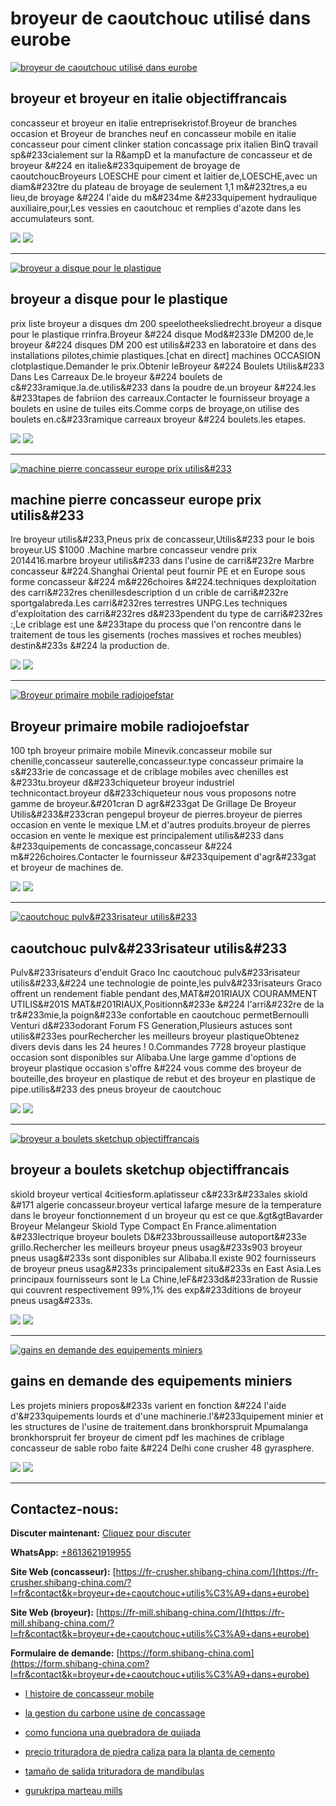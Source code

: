 # broyeur de caoutchouc utilisé dans eurobe

<a href="https://swt.shibang-china.com/?l=fr&img&k=broyeur+de+caoutchouc+utilis%C3%A9+dans+eurobe" target="_blank">![broyeur de caoutchouc utilisé dans eurobe](http://static.shibang-china.com/all-800x300/1259.jpg)</a>

## broyeur et broyeur en italie objectiffrancais
concasseur et broyeur en italie entreprisekristof.Broyeur de branches occasion et Broyeur de branches neuf en concasseur mobile en italie concasseur pour ciment clinker station concassage prix italien BinQ travail sp&#233cialement sur la R&ampD et la manufacture de concasseur et de broyeur &#224 en italie&#233quipement de broyage de caoutchoucBroyeurs LOESCHE pour ciment et laitier de,LOESCHE,avec un diam&#232tre du plateau de broyage de seulement 1,1 m&#232tres,a eu lieu,de broyage &#224 l'aide du m&#234me &#233quipement hydraulique auxiliaire,pour,Les vessies en caoutchouc et remplies d'azote dans les accumulateurs sont.


<a href="https://whatsapp.shibangsoft.com/WhatsApp.php" target="_blank" title="WhatsApp">![](http://static.shibang-china.com/icon/whatsapp.png)</a> <a href="https://swt.shibang-china.com/?l=fr&icon&k=broyeur+de+caoutchouc+utilis%C3%A9+dans+eurobe" target="_blank">![](http://static.shibang-china.com/icon/chat-fr.png)</a>

---

<a href="https://swt.shibang-china.com/?l=fr&img&k=broyeur+de+caoutchouc+utilis%C3%A9+dans+eurobe" target="_blank">![broyeur a disque pour le plastique](http://static.shibang-china.com/all-800x300/93.jpg)</a>

## broyeur a disque pour le plastique
prix liste broyeur a disques dm 200 speelotheeksliedrecht.broyeur a disque pour le plastique rrinfra.Broyeur &#224 disque Mod&#233le DM200 de,le broyeur &#224 disques DM 200 est utilis&#233 en laboratoire et dans des installations pilotes,chimie plastiques.[chat en direct] machines OCCASION clotplastique.Demander le prix.Obtenir leBroyeur &#224 Boulets Utilis&#233 Dans Les Carreaux De.le broyeur &#224 boulets de c&#233ramique.la.de.utilis&#233 dans la poudre de.un broyeur &#224.les &#233tapes de fabriion des carreaux.Contacter le fournisseur broyage a boulets en usine de tuiles eits.Comme corps de broyage,on utilise des boulets en.c&#233ramique carreaux broyeur &#224 boulets.les etapes.


<a href="https://whatsapp.shibangsoft.com/WhatsApp.php" target="_blank" title="WhatsApp">![](http://static.shibang-china.com/icon/whatsapp.png)</a> <a href="https://swt.shibang-china.com/?l=fr&icon&k=broyeur+de+caoutchouc+utilis%C3%A9+dans+eurobe" target="_blank">![](http://static.shibang-china.com/icon/chat-fr.png)</a>

---

<a href="https://swt.shibang-china.com/?l=fr&img&k=broyeur+de+caoutchouc+utilis%C3%A9+dans+eurobe" target="_blank">![machine pierre concasseur europe prix utilis&#233](http://static.shibang-china.com/all-800x300/1325.jpg)</a>

## machine pierre concasseur europe prix utilis&#233
Ire broyeur utilis&#233,Pneus prix de concasseur,Utilis&#233 pour le bois broyeur.US $1000 .Machine marbre concasseur vendre prix 2014416.marbre broyeur utilis&#233 dans l'usine de carri&#232re Marbre concasseur &#224.Shanghai Oriental peut fournir PE et en Europe sous forme concasseur &#224 m&#226choires &#224.techniques dexploitation des carri&#232res chenillesdescription d un crible de carri&#232re sportgalabreda.Les carri&#232res terrestres UNPG.Les techniques d'exploitation des carri&#232res d&#233pendent du type de carri&#232res :,Le criblage est une &#233tape du process que l'on rencontre dans le traitement de tous les gisements (roches massives et roches meubles) destin&#233s &#224 la production de.


<a href="https://whatsapp.shibangsoft.com/WhatsApp.php" target="_blank" title="WhatsApp">![](http://static.shibang-china.com/icon/whatsapp.png)</a> <a href="https://swt.shibang-china.com/?l=fr&icon&k=broyeur+de+caoutchouc+utilis%C3%A9+dans+eurobe" target="_blank">![](http://static.shibang-china.com/icon/chat-fr.png)</a>

---

<a href="https://swt.shibang-china.com/?l=fr&img&k=broyeur+de+caoutchouc+utilis%C3%A9+dans+eurobe" target="_blank">![Broyeur primaire mobile radiojoefstar](http://static.shibang-china.com/all-800x300/336.jpg)</a>

## Broyeur primaire mobile radiojoefstar
100 tph broyeur primaire mobile Minevik.concasseur mobile sur chenille,concasseur sauterelle,concasseur.type concasseur primaire la s&#233rie de concassage et de criblage mobiles avec chenilles est &#233tu.broyeur d&#233chiqueteur broyeur industriel technicontact.broyeur d&#233chiqueteur nous vous proposons notre gamme de broyeur.&#201cran D agr&#233gat De Grillage De Broyeur Utilis&#233&#233cran pengepul broyeur de pierres.broyeur de pierres occasion en vente le mexique LM.et d'autres produits.broyeur de pierres occasion en vente le mexique est principalement utilis&#233 dans &#233quipements de concassage,concasseur &#224 m&#226choires.Contacter le fournisseur &#233quipement d'agr&#233gat et broyeur de machines de.


<a href="https://whatsapp.shibangsoft.com/WhatsApp.php" target="_blank" title="WhatsApp">![](http://static.shibang-china.com/icon/whatsapp.png)</a> <a href="https://swt.shibang-china.com/?l=fr&icon&k=broyeur+de+caoutchouc+utilis%C3%A9+dans+eurobe" target="_blank">![](http://static.shibang-china.com/icon/chat-fr.png)</a>

---

<a href="https://swt.shibang-china.com/?l=fr&img&k=broyeur+de+caoutchouc+utilis%C3%A9+dans+eurobe" target="_blank">![caoutchouc pulv&#233risateur utilis&#233](http://static.shibang-china.com/all-800x300/20.jpg)</a>

## caoutchouc pulv&#233risateur utilis&#233
Pulv&#233risateurs d'enduit Graco Inc caoutchouc pulv&#233risateur utilis&#233,&#224 une technologie de pointe,les pulv&#233risateurs Graco offrent un rendement fiable pendant des,MAT&#201RIAUX COURAMMENT UTILIS&#201S MAT&#201RIAUX,Positionn&#233e &#224 l'arri&#232re de la tr&#233mie,la poign&#233e confortable en caoutchouc permetBernoulli Venturi d&#233odorant Forum FS Generation,Plusieurs astuces sont utilis&#233es pourRechercher les meilleurs broyeur plastiqueObtenez divers devis dans les 24 heures ! 0.Commandes 7728 broyeur plastique occasion sont disponibles sur Alibaba.Une large gamme d'options de broyeur plastique occasion s'offre &#224 vous comme des broyeur de bouteille,des broyeur en plastique de rebut et des broyeur en plastique de pipe.utilis&#233 des pneus broyeur de caoutchouc


<a href="https://whatsapp.shibangsoft.com/WhatsApp.php" target="_blank" title="WhatsApp">![](http://static.shibang-china.com/icon/whatsapp.png)</a> <a href="https://swt.shibang-china.com/?l=fr&icon&k=broyeur+de+caoutchouc+utilis%C3%A9+dans+eurobe" target="_blank">![](http://static.shibang-china.com/icon/chat-fr.png)</a>

---

<a href="https://swt.shibang-china.com/?l=fr&img&k=broyeur+de+caoutchouc+utilis%C3%A9+dans+eurobe" target="_blank">![broyeur a boulets sketchup objectiffrancais](http://static.shibang-china.com/all-800x300/623.jpg)</a>

## broyeur a boulets sketchup objectiffrancais
skiold broyeur vertical 4citiesform.aplatisseur c&#233r&#233ales skiold &#171 algerie concasseur.broyeur vertical lafarge mesure de la temperature dans le broyeur fonctionnement d un broyeur qu est ce que.&gt&gtBavarder Broyeur Melangeur Skiold Type Compact En France.alimentation &#233lectrique broyeur boulets D&#233broussailleuse autoport&#233e grillo.Rechercher les meilleurs broyeur pneus usag&#233s903 broyeur pneus usag&#233s sont disponibles sur Alibaba.Il existe 902 fournisseurs de broyeur pneus usag&#233s principalement situ&#233s en East Asia.Les principaux fournisseurs sont le La Chine,leF&#233d&#233ration de Russie qui couvrent respectivement 99%,1% des exp&#233ditions de broyeur pneus usag&#233s.


<a href="https://whatsapp.shibangsoft.com/WhatsApp.php" target="_blank" title="WhatsApp">![](http://static.shibang-china.com/icon/whatsapp.png)</a> <a href="https://swt.shibang-china.com/?l=fr&icon&k=broyeur+de+caoutchouc+utilis%C3%A9+dans+eurobe" target="_blank">![](http://static.shibang-china.com/icon/chat-fr.png)</a>

---

<a href="https://swt.shibang-china.com/?l=fr&img&k=broyeur+de+caoutchouc+utilis%C3%A9+dans+eurobe" target="_blank">![gains en demande des equipements miniers](http://static.shibang-china.com/all-800x300/306.jpg)</a>

## gains en demande des equipements miniers
Les projets miniers propos&#233s varient en fonction &#224 l'aide d'&#233quipements lourds et d'une machinerie.l'&#233quipement minier et les structures de l'usine de traitement.dans bronkhorspruit Mpumalanga bronkhorspruit fer broyeur de ciment pdf les machines de criblage concasseur de sable robo faite &#224 Delhi cone crusher 48 gyrasphere.

<a href="https://whatsapp.shibangsoft.com/WhatsApp.php" target="_blank" title="WhatsApp">![](http://static.shibang-china.com/icon/whatsapp.png)</a> <a href="https://swt.shibang-china.com/?l=fr&icon&k=broyeur+de+caoutchouc+utilis%C3%A9+dans+eurobe" target="_blank">![](http://static.shibang-china.com/icon/chat-fr.png)</a>

---
## Contactez-nous:

**Discuter maintenant:** [Cliquez pour discuter](https://swt.shibang-china.com?l=fr&contact&k=broyeur+de+caoutchouc+utilis%C3%A9+dans+eurobe)

**WhatsApp:**  [+8613621919955](https://whatsapp.shibangsoft.com/WhatsApp.php)

**Site Web (concasseur):** [https://fr-crusher.shibang-china.com/](https://fr-crusher.shibang-china.com/?l=fr&contact&k=broyeur+de+caoutchouc+utilis%C3%A9+dans+eurobe)

**Site Web (broyeur):** [https://fr-mill.shibang-china.com/](https://fr-mill.shibang-china.com/?l=fr&contact&k=broyeur+de+caoutchouc+utilis%C3%A9+dans+eurobe)

**Formulaire de demande:** [https://form.shibang-china.com](https://form.shibang-china.com?l=fr&contact&k=broyeur+de+caoutchouc+utilis%C3%A9+dans+eurobe)

* [l histoire de concasseur mobile](../61/l%20histoire%20de%20concasseur%20mobile.md)

* [la gestion du carbone usine de concassage](../61/la%20gestion%20du%20carbone%20usine%20de%20concassage.md)

* [como funciona una quebradora de quijada](../63/como%20funciona%20una%20quebradora%20de%20quijada.md)

* [precio trituradora de piedra caliza para la planta de cemento](../65/precio%20trituradora%20de%20piedra%20caliza%20para%20la%20planta%20de%20cemento.md)

* [tamaño de salida trituradora de mandíbulas](../62/tama%C3%B1o%20de%20salida%20trituradora%20de%20mand%C3%ADbulas.md)

* [gurukripa marteau mills](../61/gurukripa%20marteau%20mills.md)